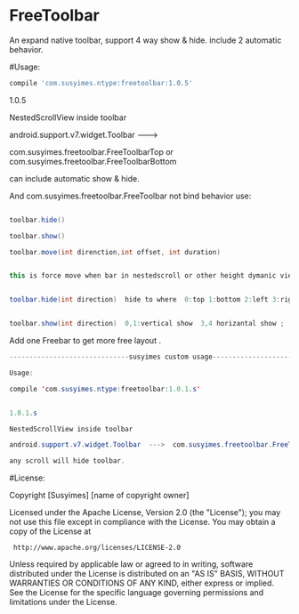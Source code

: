 # FreeToolbar
An expand native toolbar, support 4 way show &amp; hide. include 2 automatic behavior.


#Usage:
```groovy
compile 'com.susyimes.ntype:freetoolbar:1.0.5'
```

1.0.5

NestedScrollView inside toolbar

android.support.v7.widget.Toolbar  --->

com.susyimes.freetoolbar.FreeToolbarTop  or com.susyimes.freetoolbar.FreeToolbarBottom


can include automatic show & hide.



And com.susyimes.freetoolbar.FreeToolbar not bind behavior use:

```java

toolbar.hide()

toolbar.show()

toolbar.move(int direnction,int offset, int duration)


this is force move when bar in nestedscroll or other height dymanic view .


toolbar.hide(int direction)  hide to where  0:top 1:bottom 2:left 3:right  ;


toolbar.show(int direction)  0,1:vertical show  3,4 horizantal show ;
```
Add one Freebar to get more free layout .  


```java
------------------------------susyimes custom usage--------------------------------------

Usage:

compile 'com.susyimes.ntype:freetoolbar:1.0.1.s'


1.0.1.s

NestedScrollView inside toolbar

android.support.v7.widget.Toolbar  --->  com.susyimes.freetoolbar.FreeToolbarTop  or com.susyimes.freetoolbar.FreeToolbarBottom

any scroll will hide toolbar. 

```
#License:

 Copyright [Susyimes] [name of copyright owner]

   Licensed under the Apache License, Version 2.0 (the "License");
   you may not use this file except in compliance with the License.
   You may obtain a copy of the License at

     http://www.apache.org/licenses/LICENSE-2.0

   Unless required by applicable law or agreed to in writing, software
   distributed under the License is distributed on an "AS IS" BASIS,
   WITHOUT WARRANTIES OR CONDITIONS OF ANY KIND, either express or implied.
   See the License for the specific language governing permissions and
   limitations under the License.

